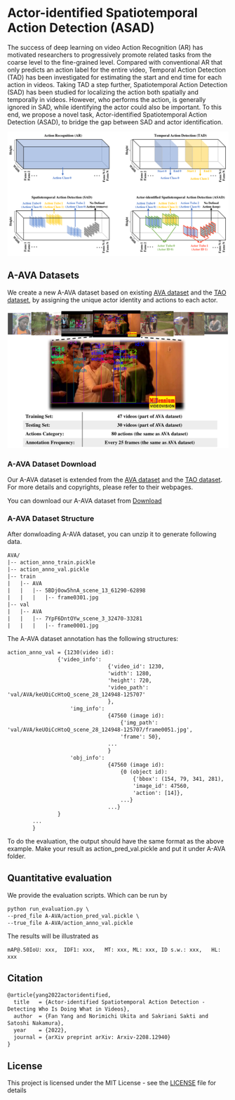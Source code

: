 # Actor-identified Spatiotemporal Action Detection (ASAD)

The success of deep learning on video Action Recognition (AR) has motivated researchers to progressively promote related tasks from the coarse level to the fine-grained level. Compared with conventional AR that only predicts an action label for the entire video, Temporal Action Detection (TAD) has been investigated for estimating the start and end time for each action in videos. Taking TAD a step further, Spatiotemporal Action Detection (SAD) has been studied for localizing the action both spatially and temporally in videos. However, who performs the action, is generally ignored in SAD, while identifying the actor could also be important. To this end, we propose a novel task, Actor-identified Spatiotemporal Action Detection (ASAD), to bridge the gap between SAD and actor identification.
<p align="center">
  <img src="docs/ASAD.png">
</p>


## A-AVA Datasets

We create a new A-AVA dataset based on existing [AVA dataset](http://research.google.com/ava/) and the [TAO dataset](https://taodataset.org/), by assigning the unique actor identity and actions to each actor.

<p align="center">
  <img src="docs/A-AVA.png">
</p>


### A-AVA Dataset Download

Our A-AVA dataset is extended from the [AVA dataset](http://research.google.com/ava/) and the [TAO dataset](https://taodataset.org/). For more details and copyrights, please refer to their webpages.

You can download our A-AVA dataset from 
[Download](https://drive.google.com/file/d/19p84A5rZUGtExpWnwLVc7n4sgypvITIt/view?usp=sharing)

### A-AVA Dataset Structure
After donwloading A-AVA dataset, you can unzip it to generate following data.
```
AVA/
|-- action_anno_train.pickle
|-- action_anno_val.pickle
|-- train
|   |-- AVA
|   |   |-- 5BDj0ow5hnA_scene_13_61290-62898
|   |   |   |-- frame0301.jpg   
|-- val
|   |-- AVA
|   |   |-- 7YpF6DntOYw_scene_3_32470-33281
|   |   |   |-- frame0001.jpg   
```

The A-AVA dataset annotation has the following structures:
```
action_anno_val = {1230(video id):
                {'video_info': 
                                {'video_id': 1230,
                                'width': 1280,
                                'height': 720,
                                'video_path': 'val/AVA/keUOiCcHtoQ_scene_28_124948-125707'
                                },
                    'img_info':
                                {47560 (image id):  
                                    {'img_path': 'val/AVA/keUOiCcHtoQ_scene_28_124948-125707/frame0051.jpg',
                                    'frame': 50},
                                ...
                                }
                    'obj_info':
                                {47560 (image id): 
                                    {0 (object id): 
                                        {'bbox': (154, 79, 341, 281), 
                                        'image_id': 47560, 
                                        'action': [14]},
                                    ...}
                                ...}
                }
        ...
        }
```

To do the evaluation, the output should have the same format as the above example. Make your result as action_pred_val.pickle and put it under A-AVA folder.

## Quantitative evaluation

We provide the evaluation scripts. Which can be run by

```
python run_evaluation.py \
--pred_file A-AVA/action_pred_val.pickle \
--true_file A-AVA/action_anno_val.pickle
```

The results will be illustrated as
```
mAP@.50IoU: xxx,  IDF1: xxx,   MT: xxx, ML: xxx, ID s.w.: xxx,   HL: xxx
```

## Citation
```
@article{yang2022actoridentified,
  title   = {Actor-identified Spatiotemporal Action Detection - Detecting Who Is Doing What in Videos},
  author  = {Fan Yang and Norimichi Ukita and Sakriani Sakti and Satoshi Nakamura},
  year    = {2022},
  journal = {arXiv preprint arXiv: Arxiv-2208.12940}
}
```

<a name="license"></a>
## License
This project is licensed under the MIT License - see the [LICENSE](LICENSE) file for details
